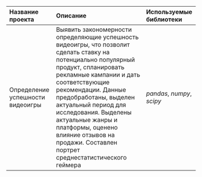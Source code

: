 | Название проекта | Описание | Используемые библиотеки | 
| :---------------------- | :---------------------- | :---------------------- |
| Определение успешности видеоигры | Выявить закономерности определяющие успешность видеоигры, что позволит сделать ставку на потенциально популярный продукт, спланировать рекламные кампании и дать соответствующие рекомендации. Данные предобработаны, выделен актуальный период для исследования. Выделены актуальные жанры и платформы, оценено влияние отзывов на продажи. Составлен портрет среднестатистического геймера | *pandas*, *numpy*, *scipy* |
